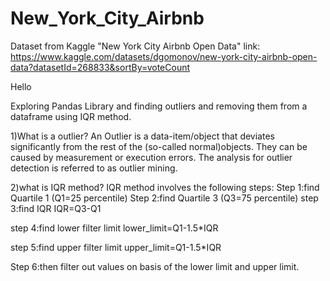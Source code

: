 # New_York_City_Airbnb
Dataset from Kaggle 
"New York City Airbnb Open Data"
link: https://www.kaggle.com/datasets/dgomonov/new-york-city-airbnb-open-data?datasetId=268833&sortBy=voteCount

Hello 

Exploring Pandas Library and finding outliers and removing them from a dataframe using  IQR method.

1)What is a outlier?
 An Outlier is a data-item/object that deviates significantly from the rest of the (so-called normal)objects.
 They can be caused by measurement or execution errors. The analysis for outlier detection is referred to as outlier mining.
 
2)what is IQR method?
  IQR method involves the following steps:
  Step 1:find Quartile 1 (Q1=25 percentile)
  Step 2:find Quartile 3 (Q3=75 percentile)
  step 3:find IQR 
         IQR=Q3-Q1
  
  step 4:find lower filter limit 
		lower_limit=Q1-1.5*IQR
  
  step 5:find upper filter limit 
		upper_limit=Q1-1.5*IQR
		
  Step 6:then filter out values on basis of the lower limit and upper limit.
  
  
